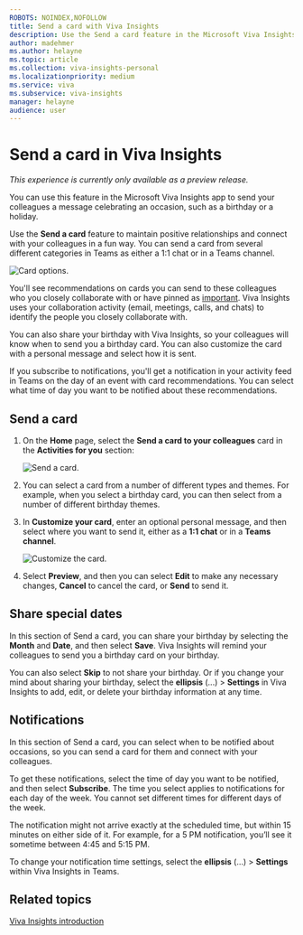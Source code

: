 ```yaml
---
ROBOTS: NOINDEX,NOFOLLOW
title: Send a card with Viva Insights
description: Use the Send a card feature in the Microsoft Viva Insights app
author: madehmer
ms.author: helayne
ms.topic: article
ms.collection: viva-insights-personal
ms.localizationpriority: medium 
ms.service: viva
ms.subservice: viva-insights
manager: helayne
audience: user
---
```


# Send a card in Viva Insights

*This experience is currently only available as a preview release.*

You can use this feature in the Microsoft Viva Insights app to send your colleagues a message celebrating an occasion, such as a birthday or a holiday.

Use the **Send a card** feature to maintain positive relationships and connect with your colleagues in a fun way. You can send a card from several different categories in Teams as either a 1:1 chat or in a Teams channel.

![Card options.](images/card-options.png)

You'll see recommendations on cards you can send to these colleagues who you closely collaborate with or have pinned as [important](viva-insights-stay-connected.md#identify-and-pin-important-collaborators). Viva Insights uses your collaboration activity (email, meetings, calls, and chats) to identify the people you closely collaborate with.

You can also share your birthday with Viva Insights, so your colleagues will know when to send you a birthday card. You can also customize the card with a personal message and select how it is sent.

If you subscribe to notifications, you'll get a notification in your activity feed in Teams on the day of an event with card recommendations. You can select what time of day you want to be notified about these recommendations.

## Send a card

1. On the **Home** page, select the **Send a card to your colleagues** card in the **Activities for you** section:

   ![Send a card.](images/send-card.png)

2. You can select a card from a number of different types and themes. For example, when you select a birthday card, you can then select from a number of different birthday themes.
3. In **Customize your card**, enter an optional personal message, and then select where you want to send it, either as a **1:1 chat** or in a **Teams channel**.

   ![Customize the card.](images/customize-card.png)

4. Select **Preview**, and then you can select **Edit** to make any necessary changes, **Cancel** to cancel the card, or **Send** to send it.

## Share special dates

In this section of Send a card, you can share your birthday by selecting the **Month** and **Date**, and then select **Save**. Viva Insights will remind your colleagues to send you a birthday card on your birthday.

You can also select **Skip** to not share your birthday. Or if you change your mind about sharing your birthday, select the **ellipsis** (...) > **Settings** in Viva Insights to add, edit, or delete your birthday information at any time.

## Notifications

In this section of Send a card, you can select when to be notified about occasions, so you can send a card for them and connect with your colleagues.

To get these notifications, select the time of day you want to be notified, and then select **Subscribe**. The time you select applies to notifications for each day of the week. You cannot set different times for different days of the week.

The notification might not arrive exactly at the scheduled time, but within 15 minutes on either side of it. For example, for a 5 PM notification, you’ll see it sometime between 4:45 and 5:15 PM.

To change your notification time settings, select the **ellipsis** (...) > **Settings** within Viva Insights in Teams.

## Related topics

[Viva Insights introduction](viva-teams-app.md)
